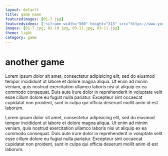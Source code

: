 ```yaml
---
layout: default
title: game name
featuredimages: [01-7.jpg]
featuredvideos: ['<iframe width="560" height="315" src="https://www.youtube.com/embed/xEeFrLSkMm8?rel=0&amp;controls=0&amp;showinfo=0" frameborder="0" allowfullscreen></iframe>']
images: [01-7.jpg, 02-10.jpg, 03-11.jpg, 03-11.jpg]
theme: light
category: game
---
```


# another game

Lorem ipsum dolor sit amet, consectetur adipisicing elit, sed do eiusmod
tempor incididunt ut labore et dolore magna aliqua. Ut enim ad minim veniam,
quis nostrud exercitation ullamco laboris nisi ut aliquip ex ea commodo
consequat. Duis aute irure dolor in reprehenderit in voluptate velit esse
cillum dolore eu fugiat nulla pariatur. Excepteur sint occaecat cupidatat non
proident, sunt in culpa qui officia deserunt mollit anim id est laborum.

Lorem ipsum dolor sit amet, consectetur adipisicing elit, sed do eiusmod
tempor incididunt ut labore et dolore magna aliqua. Ut enim ad minim veniam,
quis nostrud exercitation ullamco laboris nisi ut aliquip ex ea commodo
consequat. Duis aute irure dolor in reprehenderit in voluptate velit esse
cillum dolore eu fugiat nulla pariatur. Excepteur sint occaecat cupidatat non
proident, sunt in culpa qui officia deserunt mollit anim id est laborum.
